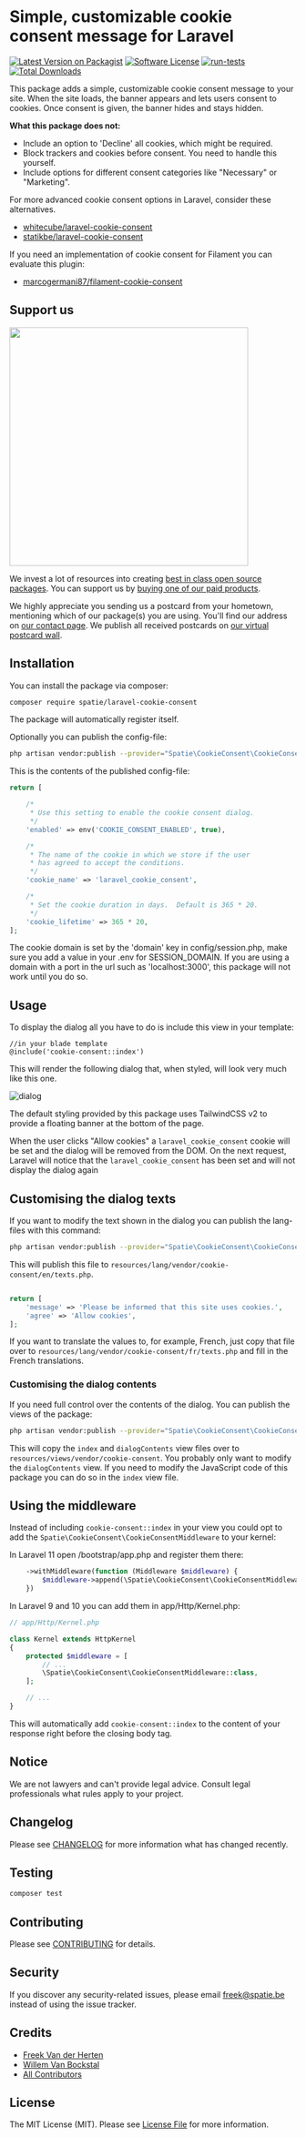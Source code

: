 # Simple, customizable cookie consent message for Laravel

[![Latest Version on Packagist](https://img.shields.io/packagist/v/spatie/laravel-cookie-consent.svg?style=flat-square)](https://packagist.org/packages/spatie/laravel-cookie-consent)
[![Software License](https://img.shields.io/badge/license-MIT-brightgreen.svg?style=flat-square)](LICENSE.md)
[![run-tests](https://github.com/spatie/laravel-cookie-consent/actions/workflows/run-tests.yml/badge.svg)](https://github.com/spatie/laravel-cookie-consent/actions/workflows/run-tests.yml)
[![Total Downloads](https://img.shields.io/packagist/dt/spatie/laravel-cookie-consent.svg?style=flat-square)](https://packagist.org/packages/spatie/laravel-cookie-consent)

This package adds a simple, customizable cookie consent message to your site. When the site loads, the banner appears and lets users consent to cookies. Once consent is given, the banner hides and stays hidden.

**What this package does not:**
- Include an option to 'Decline' all cookies, which might be required.
- Block trackers and cookies before consent. You need to handle this yourself.
- Include options for different consent categories like "Necessary" or "Marketing".

For more advanced cookie consent options in Laravel, consider these alternatives.

- [whitecube/laravel-cookie-consent](https://github.com/whitecube/laravel-cookie-consent)
- [statikbe/laravel-cookie-consent](https://github.com/statikbe/laravel-cookie-consent)

If you need an implementation of cookie consent for Filament you can evaluate this plugin:

- [marcogermani87/filament-cookie-consent](https://github.com/marcogermani87/filament-cookie-consent)

## Support us

[<img src="https://github-ads.s3.eu-central-1.amazonaws.com/laravel-cookie-consent.jpg?t=1" width="419px" />](https://spatie.be/github-ad-click/laravel-cookie-consent)

We invest a lot of resources into creating [best in class open source packages](https://spatie.be/open-source). You can support us by [buying one of our paid products](https://spatie.be/open-source/support-us).

We highly appreciate you sending us a postcard from your hometown, mentioning which of our package(s) you are using. You'll find our address on [our contact page](https://spatie.be/about-us). We publish all received postcards on [our virtual postcard wall](https://spatie.be/open-source/postcards).

## Installation

You can install the package via composer:

``` bash
composer require spatie/laravel-cookie-consent
```

The package will automatically register itself.

Optionally you can publish the config-file:

```bash
php artisan vendor:publish --provider="Spatie\CookieConsent\CookieConsentServiceProvider" --tag="cookie-consent-config"
```

This is the contents of the published config-file:

```php
return [

    /*
     * Use this setting to enable the cookie consent dialog.
     */
    'enabled' => env('COOKIE_CONSENT_ENABLED', true),

    /*
     * The name of the cookie in which we store if the user
     * has agreed to accept the conditions.
     */
    'cookie_name' => 'laravel_cookie_consent',

    /*
     * Set the cookie duration in days.  Default is 365 * 20.
     */
    'cookie_lifetime' => 365 * 20,
];
```

The cookie domain is set by the 'domain' key in config/session.php, make sure you add a value in your .env for SESSION_DOMAIN. If you are using a domain with a port in the url such as 'localhost:3000', this package will not work until you do so.

## Usage

To display the dialog all you have to do is include this view in your template:

```blade
//in your blade template
@include('cookie-consent::index')
```

This will render the following dialog that, when styled, will look very much like this one.

![dialog](https://spatie.github.io/laravel-cookie-consent/images/dialog.png)

The default styling provided by this package uses TailwindCSS v2 to provide a floating banner at the bottom of the page.

When the user clicks "Allow cookies" a `laravel_cookie_consent` cookie will be set and the dialog will be removed from the DOM. On the next request, Laravel will notice that the `laravel_cookie_consent` has been set and will not display the dialog again

## Customising the dialog texts

If you want to modify the text shown in the dialog you can publish the lang-files with this command:

```bash
php artisan vendor:publish --provider="Spatie\CookieConsent\CookieConsentServiceProvider" --tag="cookie-consent-translations"
```

This will publish this file to `resources/lang/vendor/cookie-consent/en/texts.php`.

 ```php
 
 return [
     'message' => 'Please be informed that this site uses cookies.',
     'agree' => 'Allow cookies',
 ];
 ```
 
 If you want to translate the values to, for example, French, just copy that file over to `resources/lang/vendor/cookie-consent/fr/texts.php` and fill in the French translations.
 
### Customising the dialog contents

If you need full control over the contents of the dialog. You can publish the views of the package:

```bash
php artisan vendor:publish --provider="Spatie\CookieConsent\CookieConsentServiceProvider" --tag="cookie-consent-views"
```

This will copy the `index` and `dialogContents` view files over to `resources/views/vendor/cookie-consent`. You probably only want to modify the `dialogContents` view. If you need to modify the JavaScript code of this package you can do so in the `index` view file.

## Using the middleware

Instead of including `cookie-consent::index` in your view you could opt to add the `Spatie\CookieConsent\CookieConsentMiddleware` to your kernel:

In Laravel 11 open /bootstrap/app.php and register them there:

```php
    ->withMiddleware(function (Middleware $middleware) {
        $middleware->append(\Spatie\CookieConsent\CookieConsentMiddleware::class);
    })
```

In Laravel 9 and 10 you can add them in app/Http/Kernel.php:

```php
// app/Http/Kernel.php

class Kernel extends HttpKernel
{
    protected $middleware = [
        // ...
        \Spatie\CookieConsent\CookieConsentMiddleware::class,
    ];

    // ...
}
```

This will automatically add `cookie-consent::index` to the content of your response right before the closing body tag.

## Notice
We are not lawyers and can't provide legal advice. Consult legal professionals what rules apply to your project.

## Changelog

Please see [CHANGELOG](CHANGELOG.md) for more information what has changed recently.

## Testing

``` bash
composer test
```

## Contributing

Please see [CONTRIBUTING](https://github.com/spatie/.github/blob/main/CONTRIBUTING.md) for details.

## Security

If you discover any security-related issues, please email freek@spatie.be instead of using the issue tracker.

## Credits

- [Freek Van der Herten](https://github.com/freekmurze)
- [Willem Van Bockstal](https://github.com/willemvb)
- [All Contributors](../../contributors)

## License

The MIT License (MIT). Please see [License File](LICENSE.md) for more information.
